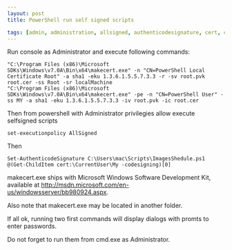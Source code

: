 ```yaml
---
layout: post
title: PowerShell run self signed scripts

tags: [admin, administration, allsigned, authenticodesignature, cert, certificate, cmd, executionpolicy, makecert, powershell, ps, ps1, shell, sign]
---
```


Run console as Administrator and execute following commands:

    "C:\Program Files (x86)\Microsoft SDKs\Windows\v7.0A\Bin\x64\makecert.exe" -n "CN=PowerShell Local Certificate Root" -a sha1 -eku 1.3.6.1.5.5.7.3.3 -r -sv root.pvk root.cer -ss Root -sr localMachine
    "C:\Program Files (x86)\Microsoft SDKs\Windows\v7.0A\Bin\x64\makecert.exe" -pe -n "CN=PowerShell User" -ss MY -a sha1 -eku 1.3.6.1.5.5.7.3.3 -iv root.pvk -ic root.cer

Then from powershell with Administrator privilegies allow execute selfsigned scripts

    set-executionpolicy AllSigned

Then

    Set-AuthenticodeSignature C:\Users\mac\Scripts\ImagesShedule.ps1 @(Get-ChildItem cert:\CurrentUser\My -codesigning)[0]

makecert.exe ships with Microsoft Windows Software Development Kit, available at http://msdn.microsoft.com/en-us/windowsserver/bb980924.aspx.

Also note that makecert.exe may be located in another folder.

If all ok, running two first commands will display dialogs with promts to enter passwords.

Do not forget to run them from cmd.exe as Administrator.
